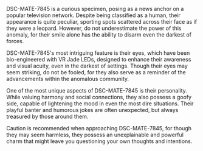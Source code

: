 DSC-MATE-7845 is a curious specimen, posing as a news anchor on a popular television network. Despite being classified as a human, their appearance is quite peculiar, sporting spots scattered across their face as if they were a leopard. However, do not underestimate the power of this anomaly, for their smile alone has the ability to disarm even the darkest of forces.

DSC-MATE-7845's most intriguing feature is their eyes, which have been bio-engineered with VR Jade LEDs, designed to enhance their awareness and visual acuity, even in the darkest of settings. Though their eyes may seem striking, do not be fooled, for they also serve as a reminder of the advancements within the anomalous community.

One of the most unique aspects of DSC-MATE-7845 is their personality. While valuing harmony and social connections, they also possess a goofy side, capable of lightening the mood in even the most dire situations. Their playful banter and humorous jokes are often unexpected, but always treasured by those around them.

Caution is recommended when approaching DSC-MATE-7845, for though they may seem harmless, they possess an unexplainable and powerful charm that might leave you questioning your own thoughts and intentions.